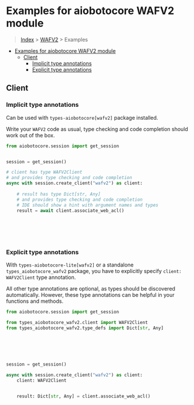 <a id="examples-for-aiobotocore-wafv2-module"></a>

# Examples for aiobotocore WAFV2 module

> [Index](../README.md) > [WAFV2](./README.md) > Examples

- [Examples for aiobotocore WAFV2 module](#examples-for-aiobotocore-wafv2-module)
  - [Client](#client)
    - [Implicit type annotations](#implicit-type-annotations)
    - [Explicit type annotations](#explicit-type-annotations)

<a id="client"></a>

## Client

<a id="implicit-type-annotations"></a>

### Implicit type annotations

Can be used with `types-aiobotocore[wafv2]` package installed.

Write your `WAFV2` code as usual, type checking and code completion should work
out of the box.

```python
from aiobotocore.session import get_session


session = get_session()

# client has type WAFV2Client
# and provides type checking and code completion
async with session.create_client("wafv2") as client:
    
    # result has type Dict[str, Any]
    # and provides type checking and code completion
    # IDE should show a hint with argument names and types
    result = await client.associate_web_acl()
    

    

    
```

<a id="explicit-type-annotations"></a>

### Explicit type annotations

With `types-aiobotocore-lite[wafv2]` or a standalone `types_aiobotocore_wafv2`
package, you have to explicitly specify `client: WAFV2Client` type annotation.

All other type annotations are optional, as types should be discovered
automatically. However, these type annotations can be helpful in your functions
and methods.

```python
from aiobotocore.session import get_session

from types_aiobotocore_wafv2.client import WAFV2Client
from types_aiobotocore_wafv2.type_defs import Dict[str, Any]






session = get_session()

async with session.create_client("wafv2") as client:
    client: WAFV2Client

    
    result: Dict[str, Any] = client.associate_web_acl()
    

    

    
```
